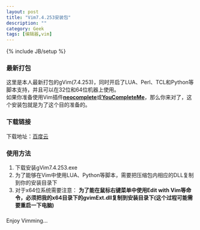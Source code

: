 ```yaml
---
layout: post
title: "Vim7.4.253安装包"
description: ""
category: Geek
tags: [编辑器,vim]
---
```

{% include JB/setup %}

### 最新打包
这里是本人最新打包的gVim(7.4.253)，同时开启了LUA、Perl、TCL和Python等脚本支持，并且可以在32位和64位机器上使用。    
如果你准备使用Vim插件[**neocomplete**](https://github.com/Shougo/neocomplete.vim "neocomplete")或[**YouCompleteMe**](https://github.com/Valloric/YouCompleteMe)，那么你来对了，这个安装包就是为了这个目的准备的。  
### 下载链接
下载地址：[百度云](http://yun.baidu.com/share/link?shareid=2154099419&uk=2986)
### 使用方法
1. 下载安装gVim7.4.253.exe
2. 为了能够在Vim中使用LUA、Python等脚本，需要把压缩包内相应的DLL复制到你的安装目录下
3. 对于x64位系统需要注意：
	**为了能在鼠标右键菜单中使用Edit with Vim等命令，必须把我的x64目录下的gvimExt.dll复制到安装目录下(这个过程可能需要重启一下电脑)**

### 
Enjoy Vimming...

